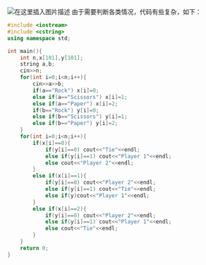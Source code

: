 ![在这里插入图片描述](https://pic.2ge.org/cdn/?url=https://img-blog.csdnimg.cn/20210720144017777.png?x-oss-process=image/watermark,type_ZmFuZ3poZW5naGVpdGk,shadow_10,text_aHR0cHM6Ly9ibG9nLmNzZG4ubmV0L1BhbkRhb3hpMjAyMA==,size_16,color_FFFFFF,t_70)
由于需要判断各类情况，代码有些复杂，如下：
```cpp
#include <iostream>
#include <cstring>
using namespace std;

int main(){
	int n,x[101],y[101];
	string a,b;
	cin>>n;
	for(int i=0;i<n;i++){
		cin>>a>>b;
		if(a=="Rock") x[i]=0;
		else if(a=="Scissors") x[i]=1;
		else if(a=="Paper") x[i]=2;
		if(b=="Rock") y[i]=0;
		else if(b=="Scissors") y[i]=1;
		else if(b=="Paper") y[i]=2;
	}
	for(int i=0;i<n;i++){
		if(x[i]==0){
			if(y[i]==0) cout<<"Tie"<<endl;
			else if(y[i]==1) cout<<"Player 1"<<endl;
			else cout<<"Player 2"<<endl;
		}
		else if(x[i]==1){
			if(y[i]==0) cout<<"Player 2"<<endl;
			else if(y[i]==1) cout<<"Tie"<<endl;
			else if(y)cout<<"Player 1"<<endl;
		}
		else if(x[i]==2){
			if(y[i]==0) cout<<"Player 2"<<endl;
			else if(y[i]==1) cout<<"Player 1"<<endl;
			else cout<<"Tie"<<endl;
		}
	}
	return 0;
}
```

